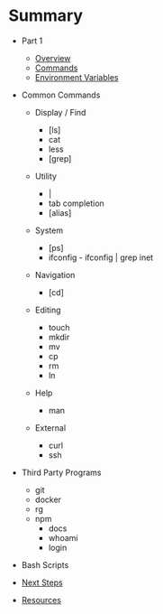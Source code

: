 # Summary

* Part 1
    * [Overview](/lessons/00-shells-terminals-command-lines.md)
    * [Commands](/lessons/00-commands.md)
    * [Environment Variables](/lessons/99-environment-variables.md)
* Common Commands
    * Display / Find
      * [ls]
      * cat
      * less
      * [grep]

    * Utility
      * |
      * tab completion
      * [alias]

    * System
      * [ps]
      * ifconfig - ifconfig | grep inet

    * Navigation
      * [cd]

    * Editing
      * touch
      * mkdir
      * mv
      * cp
      * rm
      * ln

    * Help
      * man

    * External
      * curl
      * ssh

* Third Party Programs
    * git
    * docker
    * rg
    * npm
      * docs
      * whoami
      * login

* Bash Scripts

* [Next Steps](lessons/99-next-steps.md)

* [Resources](resources.md)




